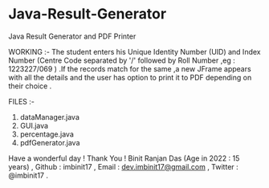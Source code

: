 # Java-Result-Generator
Java Result Generator and PDF Printer

WORKING :- 
The student enters his Unique Identity Number (UID) and Index Number (Centre Code separated by '/' followed by Roll Number ,eg : 1223227/069 ) .If the records match for
the same ,a new JFrame appears with all the details and the user has option to print it to PDF depending on their choice .

FILES :- 
1. dataManager.java
2. GUI.java
3. percentage.java
4. pdfGenerator.java

Have a wonderful day ! Thank You !
Binit Ranjan Das (Age in 2022 : 15 years) ,
Github : imbinit17 ,
Email : dev.imbinit17@gmail.com ,
Twitter : @imbinit17 .
